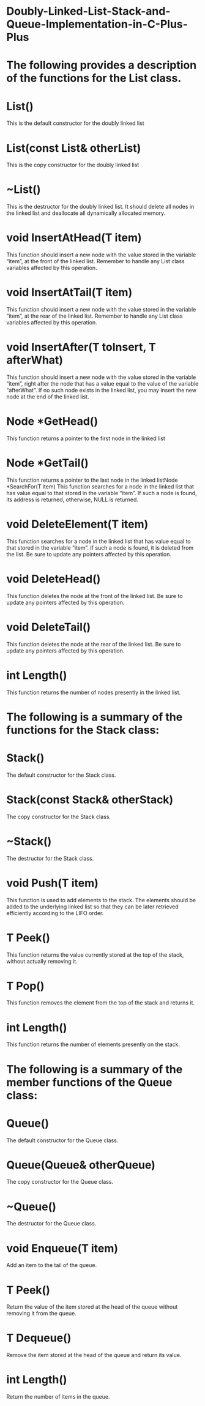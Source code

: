 # Doubly-Linked-List-Stack-and-Queue-Implementation-in-C-Plus-Plus

# The following provides a description of the functions for the List class.

# List()
This is the default constructor for the doubly linked list

# List(const List<T>& otherList)
This is the copy constructor for the doubly linked list
  
# ~List()
This is the destructor for the doubly linked list. It should delete all nodes in the linked list and deallocate
all dynamically allocated memory.

# void InsertAtHead(T item)
This function should insert a new node with the value stored in the variable “item”, at the front of the
linked list. Remember to handle any List class variables affected by this operation.

# void InsertAtTail(T item)
This function should insert a new node with the value stored in the variable “item”, at the rear of the
linked list. Remember to handle any List class variables affected by this operation.

# void InsertAfter(T toInsert, T afterWhat)
This function should insert a new node with the value stored in the variable “item”, right after the node
that has a value equal to the value of the variable “afterWhat”. If no such node exists in the linked list,
you may insert the new node at the end of the linked list.

# Node<T> *GetHead()
This function returns a pointer to the first node in the linked list

# Node<T> *GetTail()
This function returns a pointer to the last node in the linked listNode<T> *SearchFor(T item)
This function searches for a node in the linked list that has value equal to that stored in the variable
“item”. If such a node is found, its address is returned, otherwise, NULL is returned.

# void DeleteElement(T item)
This function searches for a node in the linked list that has value equal to that stored in the variable
“item”. If such a node is found, it is deleted from the list. Be sure to update any pointers affected by this
operation.

# void DeleteHead()
This function deletes the node at the front of the linked list. Be sure to update any pointers affected by
this operation.

# void DeleteTail()
This function deletes the node at the rear of the linked list. Be sure to update any pointers affected by this
operation.

# int Length()
This function returns the number of nodes presently in the linked list.

# The following is a summary of the functions for the Stack class:

# Stack()
The default constructor for the Stack class.

# Stack(const Stack<T>& otherStack)
The copy constructor for the Stack class.

# ~Stack()
The destructor for the Stack class.

# void Push(T item)
This function is used to add elements to the stack. The elements should be added to the underlying linked
list so that they can be later retrieved efficiently according to the LIFO order.

# T Peek()
This function returns the value currently stored at the top of the stack, without actually removing it.

# T Pop()
This function removes the element from the top of the stack and returns it.

# int Length()
This function returns the number of elements presently on the stack.

# The following is a summary of the member functions of the Queue class:

# Queue()
The default constructor for the Queue class.

# Queue(Queue<T>& otherQueue)
The copy constructor for the Queue class.

# ~Queue()
The destructor for the Queue class.

# void Enqueue(T item)
Add an item to the tail of the queue.

# T Peek()
Return the value of the item stored at the head of the queue without removing it from the queue.

# T Dequeue()
Remove the item stored at the head of the queue and return its value.

# int Length()
Return the number of items in the queue.
